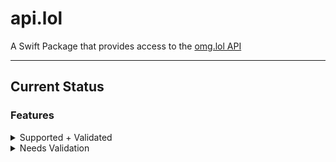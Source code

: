 # api.lol

A Swift Package that provides access to the [omg.lol API](https://api.omg.lol)

____

## Current Status

### Features

<details>
<summary>
Supported + Validated
</summary>

- Address Directory
- Address Profile
- Status Log
    - Global
    - Recent
    - Address
- Now
    - Garden
    - Address Now
- PURL from address
- Pastebin from address

</details>

<details>
<summary>
Needs Validation
</summary>

- Service Info
- Authentication
- Posting
    - Status
    - Profile
    - Now
    - Paste
    - PURL

</detail>

<details>
<summary>
Future
</summary>

- Weblog

</details>


### Authentication

Supports authentication given an API Key, but that will return an error if you try to fetch any information about a Public account not authorized by the API Key. I need to clean that up so we don't accept credentials anywhere they wouldn't be necessary.

Also, the expected authentication method for the API is OAUTH, but obviously that wasn't the initial development flow. Next big update for this package will be support for kicking off the OAUTH flow, and then adding support for the apparently undocumented ability to fetch addresses given only an API Key, rather than an explicit email address. 

### Posting

In theory posting requests work, but I have yet to actually hook up and run through them outside of tests, and I know I ran into plenty of issues with fetching, I'm sure posting will present new challenges.



